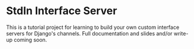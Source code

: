 # StdIn Interface Server

This is a tutorial project for learning to build your own custom interface servers for Django's channels.  Full documentation and slides and/or write-up coming soon.
